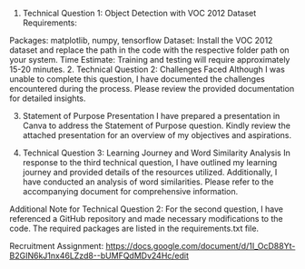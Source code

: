 1. Technical Question 1: Object Detection with VOC 2012 Dataset
Requirements:

Packages: matplotlib, numpy, tensorflow
Dataset: Install the VOC 2012 dataset and replace the path in the code with the respective folder path on your system.
Time Estimate: Training and testing will require approximately 15-20 minutes.
2. Technical Question 2: Challenges Faced
Although I was unable to complete this question, I have documented the challenges encountered during the process. Please review the provided documentation for detailed insights.

3. Statement of Purpose Presentation
I have prepared a presentation in Canva to address the Statement of Purpose question. Kindly review the attached presentation for an overview of my objectives and aspirations.

4. Technical Question 3: Learning Journey and Word Similarity Analysis
In response to the third technical question, I have outlined my learning journey and provided details of the resources utilized. Additionally, I have conducted an analysis of word similarities. Please refer to the accompanying document for comprehensive information.

Additional Note for Technical Question 2:
For the second question, I have referenced a GitHub repository and made necessary modifications to the code. The required packages are listed in the requirements.txt file.

Recruitment Assignment: https://docs.google.com/document/d/1I_OcD88Yt-B2GIN6kJ1nx46LZzd8--bUMFQdMDv24Hc/edit
